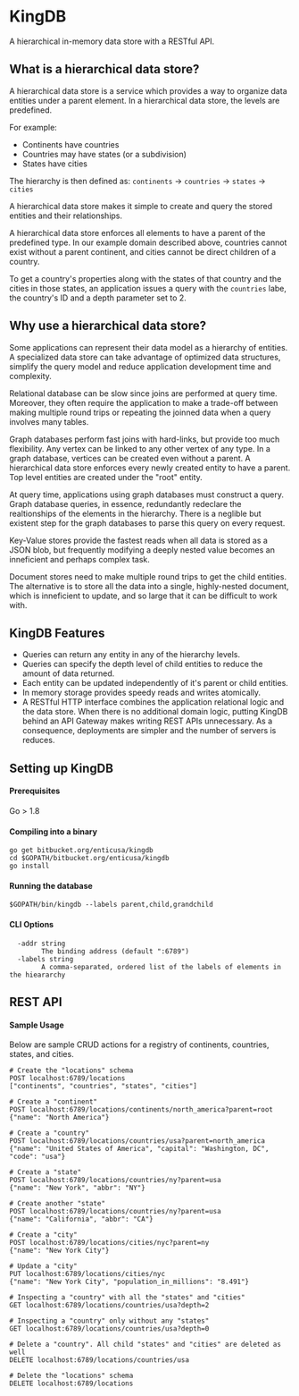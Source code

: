 # KingDB #
A hierarchical in-memory data store with a RESTful API.

## What is a hierarchical data store? ##
A hierarchical data store is a service which provides a way to organize data entities under a parent element. In a hierarchical data store, the levels are predefined.

For example:
  - Continents have countries
  - Countries may have states (or a subdivision)
  - States have cities

The hierarchy is then defined as: `continents` -> `countries` -> `states` -> `cities`

A hierarchical data store makes it simple to create and query the stored entities and their relationships.

A hierarchical data store enforces all elements to have a parent of the predefined type. In our example domain described above, countries cannot exist without a parent continent, and cities cannot be direct children of a country.

To get a country's properties along with the states of that country and the cities in those states, an application issues a query with the `countries` labe, the country's ID and a depth parameter set to 2.

## Why use a hierarchical data store? ##
Some applications can represent their data model as a hierarchy of entities. A specialized data store can take advantage of optimized data structures, simplify the query model and reduce application development time and complexity.

Relational database can be slow since joins are performed at query time. Moreover, they often require the application to make a trade-off between making multiple round trips or repeating the joinned data when a query involves many tables.

Graph databases perform fast joins with hard-links, but provide too much flexibility. Any vertex can be linked to any other vertex of any type. In a graph database, vertices can be created even without a parent. A hierarchical data store enforces every newly created entity to have a parent. Top level entities are created under the "root" entity. 

At query time, applications using graph databases must construct a query. Graph database queries, in essence, redundantly redeclare the realtionships of the elements in the hierarchy. There is a neglible but existent step for the graph databases to parse this query on every request.

Key-Value stores provide the fastest reads when all data is stored as a JSON blob, but frequently modifying a deeply nested value becomes an inneficient and perhaps complex task.

Document stores need to make multiple round trips to get the child entities. The alternative is to store all the data into a single, highly-nested document, which is inneficient to update, and so large that it can be difficult to work with.

## KingDB Features ##
- Queries can return any entity in any of the hierarchy levels.
- Queries can specify the depth level of child entities to reduce the amount of data returned.
- Each entity can be updated independently of it's parent or child entities.
- In memory storage provides speedy reads and writes atomically.
- A RESTful HTTP interface combines the application relational logic and the data store. When there is no additional domain logic, putting KingDB behind an API Gateway makes writing REST APIs unnecessary. As a consequence, deployments are simpler and the number of servers is reduces.

## Setting up KingDB ##

#### Prerequisites ####
Go > 1.8

#### Compiling into a binary ####
```
go get bitbucket.org/enticusa/kingdb
cd $GOPATH/bitbucket.org/enticusa/kingdb
go install
```

#### Running the database ####
```
$GOPATH/bin/kingdb --labels parent,child,grandchild
```

#### CLI Options ###
```
  -addr string
        The binding address (default ":6789")
  -labels string
        A comma-separated, ordered list of the labels of elements in the hieararchy
```

## REST API ##

#### Sample Usage ####
Below are sample CRUD actions for a registry of continents, countries, states, and cities.
```
# Create the "locations" schema
POST localhost:6789/locations
["continents", "countries", "states", "cities"]

# Create a "continent"
POST localhost:6789/locations/continents/north_america?parent=root
{"name": "North America"}

# Create a "country"
POST localhost:6789/locations/countries/usa?parent=north_america
{"name": "United States of America", "capital": "Washington, DC", "code": "usa"}

# Create a "state"
POST localhost:6789/locations/countries/ny?parent=usa
{"name": "New York", "abbr": "NY"}

# Create another "state"
POST localhost:6789/locations/countries/ny?parent=usa
{"name": "California", "abbr": "CA"}

# Create a "city"
POST localhost:6789/locations/cities/nyc?parent=ny
{"name": "New York City"}

# Update a "city"
PUT localhost:6789/locations/cities/nyc
{"name": "New York City", "population_in_millions": "8.491"}

# Inspecting a "country" with all the "states" and "cities"
GET localhost:6789/locations/countries/usa?depth=2

# Inspecting a "country" only without any "states"
GET localhost:6789/locations/countries/usa?depth=0

# Delete a "country". All child "states" and "cities" are deleted as well
DELETE localhost:6789/locations/countries/usa

# Delete the "locations" schema
DELETE localhost:6789/locations
```